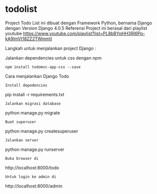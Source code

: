 # todolist
Project Todo List ini dibuat dengan Framework Python, bernama Django dengan Version Django 4.0.5
Referensi Project ini berasal dari playlist youtube https://www.youtube.com/playlist?list=PL8bBYpHH3RI6Pp-kA9lmVt18ZZ2TWmmtI

Langkah untuk menjalankan project Django :

Jalankan dependencies untuk css dengan npm

    npm install todomvc-app-css --save

Cara menjalankan Django Todo

    Install depedencies

pip install -r requirements.txt

    Jalankan migrasi database

python manage.py migrate

    Buat superuser

python manage.py createsuperuser

    Jalankan server

python manage.py runserver

    Buka browser di

http://localhost:8000/todo

    Untuk login ke admin di

http://localhost:8000/admin
